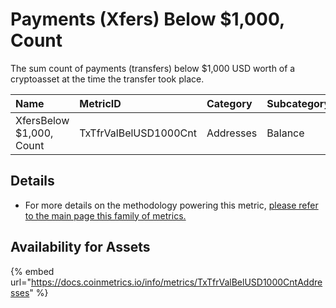 # Payments \(Xfers\) Below $1,000, Count

The sum count of payments \(transfers\) below $1,000 USD worth of a cryptoasset at the time the transfer took place. 

| Name | MetricID | Category | Subcategory | Type | Unit | Interval |
| :--- | :--- | :--- | :--- | :--- | :--- | :--- |
| XfersBelow $1,000, Count | TxTfrValBelUSD1000Cnt | Addresses | Balance | Sum | Addresses | 1 day |

## Details

* For more details on the methodology powering this metric, [please refer to the main page this family of metrics. ](./)

## Availability for Assets

{% embed url="https://docs.coinmetrics.io/info/metrics/TxTfrValBelUSD1000CntAddresses" %}









